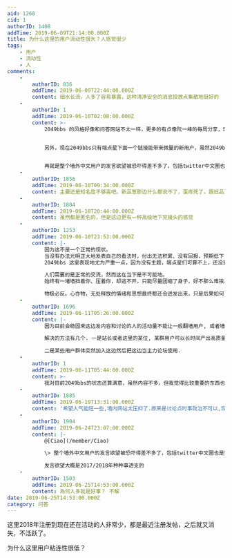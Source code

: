 ```yaml
---
aid: 1268
cid: 1
authorID: 1408
addTime: 2019-06-09T21:14:00.000Z
title: 为什么这里的用户流动性很大？人感觉很少
tags:
    - 用户
    - 流动性
    - 人
comments:
    -
        authorID: 836
        addTime: 2019-06-09T22:44:00.000Z
        content: 细水长流，人多了容易暴露，这种清净安全的消息投放点集散地挺好的
    -
        authorID: 1
        addTime: 2019-06-10T02:08:00.000Z
        content: >-
            2049bbs 的风格好像和问答网站不太一样，更多的有点像阮一峰的每周分享，时政类话题基本都去新品葱了，总的来说，风格偏高冷。


            另外，现在2049bbs只有端点星下面一个链接能带来微量的新用户，虽然2049bbs本身给了很多外链，但是并没有其他站给2049bbs导流。因此，2049的曝光量很依赖端点星的爆款。


            再就是整个墙外中文用户的发言欲望被恐吓得差不多了，包括twitter中文圈也是整个萎缩得不行，新品葱也是靠以前的老底子以及港台用户、海外留学生勉强支撑一下。
    -
        authorID: 1856
        addTime: 2019-06-10T09:34:00.000Z
        content: 主要还是知名度不够高吧。新品葱那边什么都说不了，蛋疼死了，跟旧品葱一个屌样
    -
        authorID: 1804
        addTime: 2019-06-10T20:44:00.000Z
        content: 虽然都是匿名的，但是这边更有一种高级地下党接头的感觉
    -
        authorID: 1253
        addTime: 2019-06-10T23:53:00.000Z
        content: |-
            因为这不是一个正常的现状。  
            当没有办法光明正大地发表自己的看法时，付出无法积累、没有回报，预期低下，也就消减了表达欲望。  
            2049bbs 这里表现地尤为严重一点，因为没有主题，端点星们可算不上，还没到时候。

            人们需要的是正常的交流，然而这在当下是不可能地。  
            始终有一堵墙挡着你、压着你，却逃不开，只能尽量团缩了身子，好不那么难挨。

            物极必反。心亦物，无处释放的情绪和思想最终都还会迸发出来，只是后果如何，实是难料。
    -
        authorID: 1696
        addTime: 2019-06-11T05:26:00.000Z
        content: |-
            因为目前会稳固来这边发内容和讨论的人的活动量不能让一般翻墙用户, 或者墙外人有每天过来看看的想法....

            解决的方法有几个. 一是站长或者这里的某位, 某群用户可以长时间产出高质量的内容.

            二是某些用户群体突然加入这边然后把这边当主力论坛使用.
    -
        authorID: 1
        addTime: 2019-06-11T05:44:00.000Z
        content: >-
            我对目前2049bbs的状态还算满意，虽然内容不多，但我觉得比较重要的东西也没落下多少。目前来看，更多的像是一个入口，当然也期待每个人分享自己认为重要或者自己有深入了解的东西。
    -
        authorID: 1885
        addTime: 2019-06-19T13:31:00.000Z
        content: '希望人气能旺一些,墙内网站太压抑了.原来是讨论点时事政治不可以,现在连经济也不让讨论.然后还总能遇到准纳粹'
    -
        authorID: 1904
        addTime: 2019-06-24T23:07:00.000Z
        content: |-
            @[Ciao](/member/Ciao)

            \> 整个墙外中文用户的发言欲望被恐吓得差不多了，包括twitter中文圈也是整个萎缩得不行

            发言欲望大概是2017/2018年种种事透支的
    -
        authorID: 1503
        addTime: 2019-06-25T14:53:00.000Z
        content: 為何人多就是好事？ 不解
date: 2019-06-25T14:53:00.000Z
category: 问答
---
```


这里2018年注册到现在还在活动的人非常少，都是最近注册发帖，之后就又消失，不活跃了。

为什么这里用户粘连性很低？

